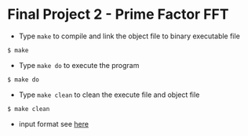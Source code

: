 # Final Project 2 - Prime Factor FFT
* Type `make` to compile and link the object file to binary executable file
```bash =
$ make
```
* Type `make do` to execute the program
```bash =
$ make do
```
* Type `make clean` to clean the execute file and object file
```bash =
$ make clean
```
* input format see [here](https://github.com/jxes993409/2023-Spring-Advanced-Digita-Signal-Processing/blob/main/Final_Project/Prime_Factor_FFT/input_format)
